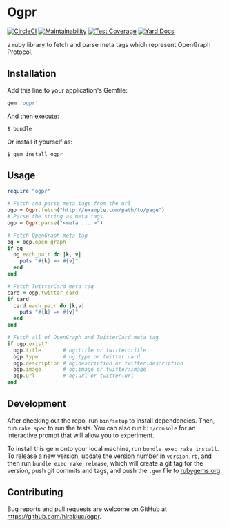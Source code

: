 # Ogpr

[![CircleCI](https://circleci.com/gh/hirakiuc/ogpr.svg?style=shield&circle-token=332a902a7ec2815346b303dd1aebe68b44ce0ced)](https://circleci.com/gh/hirakiuc/ogpr)
[![Maintainability](https://api.codeclimate.com/v1/badges/4e0e0aa416b417195cef/maintainability)](https://codeclimate.com/github/hirakiuc/ogpr/maintainability)
[![Test Coverage](https://api.codeclimate.com/v1/badges/4e0e0aa416b417195cef/test_coverage)](https://codeclimate.com/github/hirakiuc/ogpr/test_coverage)
[![Yard Docs](http://img.shields.io/badge/yard-docs-blue.svg)](http://www.rubydoc.info/github/hirakiuc/ogpr/master)

a ruby library to fetch and parse meta tags which represent OpenGraph Protocol.

## Installation

Add this line to your application's Gemfile:

```ruby
gem 'ogpr'
```

And then execute:

    $ bundle

Or install it yourself as:

    $ gem install ogpr

## Usage

```ruby
require "ogpr"

# Fetch and parse meta tags from the url
ogp = Ogpr.fetch("http://example.com/path/to/page")
# Parse the string as meta tags.
ogp = Ogpr.parse("<meta ....>")

# Fetch OpenGraph meta tag
og = ogp.open_graph
if og
  og.each_pair do |k, v|
    puts "#{k} => #{v}"
  end
end

# Fetch TwitterCard meta tag
card = ogp.twitter_card
if card
  card.each_pair do |k,v|
    puts "#{k} => #{v}"
  end
end

# Fetch all of OpenGraph and TwitterCard meta tag
if ogp.exist?
  ogp.title       # og:title or twitter:title
  ogp.type        # og:type or twitter:card
  ogp.description # og:description or twitter:description
  ogp.image       # og:image or twitter:image
  ogp.url         # og:url or twitter:url
end
```

## Development

After checking out the repo, run `bin/setup` to install dependencies. Then, run `rake spec` to run the tests. You can also run `bin/console` for an interactive prompt that will allow you to experiment.

To install this gem onto your local machine, run `bundle exec rake install`. To release a new version, update the version number in `version.rb`, and then run `bundle exec rake release`, which will create a git tag for the version, push git commits and tags, and push the `.gem` file to [rubygems.org](https://rubygems.org).

## Contributing

Bug reports and pull requests are welcome on GitHub at https://github.com/hirakiuc/ogpr.
